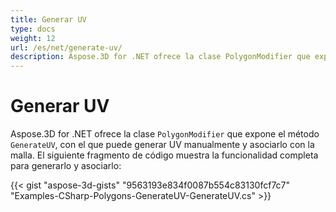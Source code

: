 ```yaml
---
title: Generar UV
type: docs
weight: 12
url: /es/net/generate-uv/
description: Aspose.3D for .NET ofrece la clase PolygonModifier que expone el método GenerateUV, con el que puede generar UV manualmente y asociarlo con la malla. El siguiente fragmento de código muestra la funcionalidad completa para generarlo y asociarlo.
---
```

#  **Generar UV**
Aspose.3D for .NET ofrece la clase `PolygonModifier` que expone el método `GenerateUV`, con el que puede generar UV manualmente y asociarlo con la malla. El siguiente fragmento de código muestra la funcionalidad completa para generarlo y asociarlo:



{{< gist "aspose-3d-gists" "9563193e834f0087b554c83130fcf7c7" "Examples-CSharp-Polygons-GenerateUV-GenerateUV.cs" >}}
